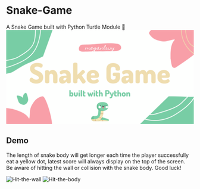 # Snake-Game
A Snake Game built with Python Turtle Module 🐍
![](https://github.com/meganlwy/Snake-Game/blob/main/snake-game-header.png)


## Demo
The length of snake body will get longer each time the player successfully eat a yellow dot, latest score will always display on the top of the screen.<br />
Be aware of hitting the wall or collision with the snake body. Good luck!

![Hit-the-wall](https://media.giphy.com/media/P5914GqC4scZowRbo7/giphy.gif)
![Hit-the-body](https://media.giphy.com/media/zfngNc4Ua2wyvCRS4M/giphy.gif)
